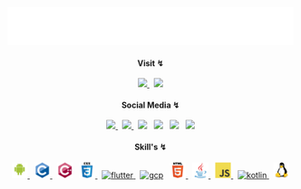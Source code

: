 <div align="center">
    <img src="back.svg"  alt="css-in-readme">
</div>

<div align="center">
    <h4><b>Visit ↯</b></h4>
    <a href="https://thegoodquotess.blogspot.com"> <img src="blog.jpeg" width="210"> </a> &nbsp
    <a href="https://sptfy.com/thegoodmusic"> <img src="spotify.jpeg" width="210"></a>
</div>

<div align="center"> 
<h4>Social Media ↯</h4>
  <a href="https://qwiklabs.com/public_profiles/2bfcdd5f-2c49-4f39-897b-95f4e1828c7c">  <img src="qwiklabs.png" width="48">  </a>  &nbsp
  <a href="https://linkedin.com/in/kishnptll/"> <img src="linkedin.png" width="48">  </a>  &nbsp
  <a href="https://instagram.com/kishnptll"> <img src="instagram-logo.png" width="48"></a>  &nbsp
  <a href="https://twitter.com/kishnptll"> <img src="twitter.png" width="48"></a>  &nbsp
  <a href="https://www.snapchat.com/add/kishan8022"> <img src="snapchat-logo.png" width="48"></a>  &nbsp
  <a href="https://facebook.com/kishnptll"> <img src="facebook.png" width="48"> </a> 		    
</div>

<div align="center">
<h4>Skill's ↯</h4>
<p align="center"> 
<a href="https://developer.android.com" target="_blank"> <img src="https://raw.githubusercontent.com/devicons/devicon/master/icons/android/android-original-wordmark.svg" alt="android" width="28" height="28"/> </a> &nbsp
<a href="https://www.cprogramming.com/" target="_blank"> <img src="https://raw.githubusercontent.com/devicons/devicon/master/icons/c/c-original.svg" alt="c" width="28" height="28"/> </a> &nbsp
<a href="https://www.w3schools.com/cpp/" target="_blank"> <img src="https://raw.githubusercontent.com/devicons/devicon/master/icons/cplusplus/cplusplus-original.svg" alt="cplusplus"width="28" height="28"/></a> &nbsp
<a href="https://www.w3schools.com/css/" target="_blank"> <img src="https://raw.githubusercontent.com/devicons/devicon/master/icons/css3/css3-original-wordmark.svg" alt="css3" width="28" height="28"/> </a> &nbsp
<a href="https://flutter.dev" target="_blank"> <img src="https://www.vectorlogo.zone/logos/flutterio/flutterio-icon.svg" alt="flutter" width="28" height="28"/> </a> &nbsp
<a href="https://cloud.google.com" target="_blank"> <img src="https://www.vectorlogo.zone/logos/google_cloud/google_cloud-icon.svg" alt="gcp" width="28" height="28"/></a> &nbsp
<a href="https://www.w3.org/html/" target="_blank"> <img src="https://raw.githubusercontent.com/devicons/devicon/master/icons/html5/html5-original-wordmark.svg" alt="html5" width="28" height="28"/> </a> &nbsp
<a href="https://www.java.com" target="_blank"> <img src="https://raw.githubusercontent.com/devicons/devicon/master/icons/java/java-original.svg" alt="java" width="28" height="28"/> </a>&nbsp
<a href="https://developer.mozilla.org/en-US/docs/Web/JavaScript" target="_blank"><img src="https://raw.githubusercontent.com/devicons/devicon/master/icons/javascript/javascript-original.svg" alt="javascript" width="28" height="28"/> </a> &nbsp
<a href="https://kotlinlang.org" target="_blank"> <img src="https://www.vectorlogo.zone/logos/kotlinlang/kotlinlang-icon.svg" alt="kotlin" width="28" height="28"/> </a> &nbsp
<a href="https://www.linux.org/" target="_blank"> <img src="https://raw.githubusercontent.com/devicons/devicon/master/icons/linux/linux-original.svg" alt="linux" width="28" height="28"/> </a> 

</div>
 


